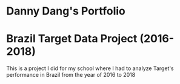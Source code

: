 # Danny Dang's Portfolio

# Brazil Target Data Project (2016-2018)

This is a project I did for my school where I had to analyze Target's performance in Brazil from the year of 2016 to 2018
